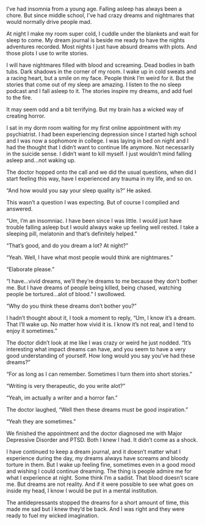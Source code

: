 

I’ve had insomnia from a young age. Falling asleep has always been a chore. But since middle school, I’ve had crazy dreams and nightmares that would normally drive people mad.

At night I make my room super cold, I cuddle under the blankets and wait for sleep to come. My dream journal is beside me ready to have the nights adventures recorded. Most nights I just have absurd dreams with plots. And those plots I use to write stories.

I will have nightmares filled with blood and screaming. Dead bodies in bath tubs. Dark shadows in the corner of my room. I wake up in cold sweats and a racing heart, but a smile on my face. People think I’m weird for it. But the stories that come out of my sleep are amazing. I listen to the no sleep podcast and I fall asleep to it. The stories inspire my dreams, and add fuel to the fire.

It may seem odd and a bit terrifying. But my brain has a wicked way of creating horror.

I sat in my dorm room waiting for my first online appointment with my psychiatrist. I had been experiencing depression since I started high school and I was now a sophomore in college. I was laying in bed on night and I had the thought that I didn’t want to continue life anymore. Not necessarily in the suicide sense. I didn’t want to kill myself. I just wouldn’t mind falling asleep and…not waking up.

The doctor hopped onto the call and we did the usual questions, when did I start feeling this way, have I experienced any trauma in my life, and so on.

“And how would you say your sleep quality is?” He asked.

This wasn’t a question I was expecting. But of course I complied and answered.

“Um, I’m an insomniac. I have been since I was little. I would just have trouble falling asleep but I would always wake up feeling well rested. I take a sleeping pill, melatonin and that’s definitely helped.”

“That’s good, and do you dream a lot? At night?”

“Yeah. Well, I have what most people would think are nightmares.”

“Elaborate please.”

“I have…vivid dreams, we’ll they’re dreams to me because they don’t bother me. But I have dreams of people being killed, being chased, watching people be tortured…alot of blood.” I swollowed.

“Why do you think these dreams don’t bother you?”

I hadn’t thought about it, I took a moment to reply, “Um, I know it’s a dream. That I’ll wake up. No matter how vivid it is. I know it’s not real, and I tend to enjoy it sometimes.”

The doctor didn’t look at me like I was crazy or weird he just nodded. “It’s interesting what impact dreams can have, and you seem to have a very good understanding of yourself. How long would you say you’ve had these dreams?”

“For as long as I can remember. Sometimes I turn them into short stories.”

“Writing is very therapeutic, do you write alot?”

“Yeah, im actually a writer and a horror fan.”

The doctor laughed, “Well then these dreams must be good inspiration.”

“Yeah they are sometimes.”


We finished the appointment and the doctor diagnosed me with Major Depressive Disorder and PTSD. Both I knew I had. It didn’t come as a shock.

I have continued to keep a dream journal, and it doesn’t matter what I experience during the day, my dreams always have screams and bloody torture in them. But I wake up feeling fine, sometimes even in a good mood and wishing I could continue dreaming. The thing is people admire me for what I experience at night. Some think I’m a sadist. That blood doesn’t scare me. But dreams are not reality. And if it were possible to see what goes on inside my head, I know I would be put in a mental institution. 

The antidepressants stopped the dreams for a short amount of time, this made me sad but I knew they’d be back. And I was right and they were ready to fuel my wicked imagination.